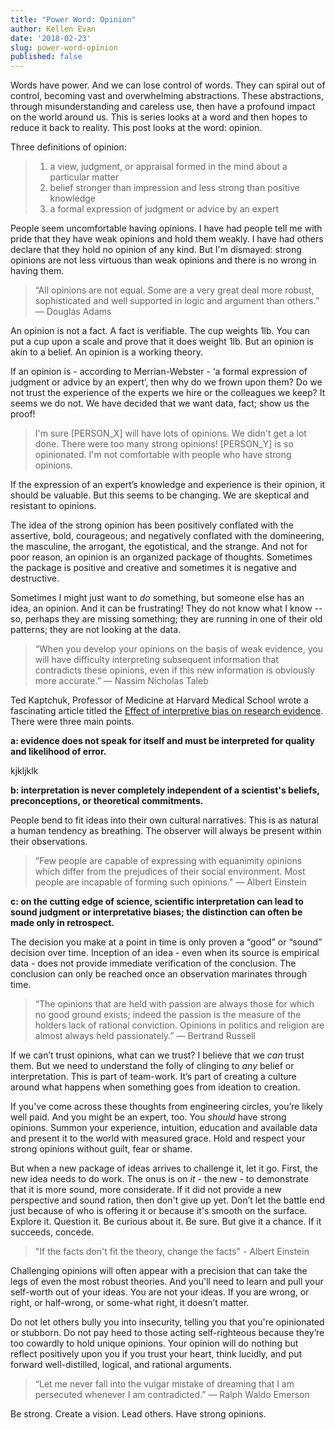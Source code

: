 ```yaml
---
title: "Power Word: Opinion"
author: Kellen Evan
date: '2018-02-23'
slug: power-word-opinion
published: false
---
```


Words have power. And we can lose control of words. They can spiral out of control, becoming vast and overwhelming abstractions. These abstractions, through misunderstanding and careless use, then have a profound impact on the world around us. This is series looks at a word and then hopes to reduce it back to reality. This post looks at the word: opinion.

Three definitions of opinion:

> 1. a view, judgment, or appraisal formed in the mind about a particular matter
> 2. belief stronger than impression and less strong than positive knowledge
> 3. a formal expression of judgment or advice by an expert

People seem uncomfortable having opinions. I have had people tell me with pride that they have weak opinions and hold them weakly. I have had others declare that they hold no opinion of any kind. But I'm dismayed: strong opinions are not less virtuous than weak opinions and there is no wrong in having them.

> “All opinions are not equal. Some are a very great deal more robust, sophisticated and well supported in logic and argument than others.” ― Douglas Adams

An opinion is not a fact. A fact is verifiable. The cup weights 1lb. You can put a cup upon a scale and prove that it does weight 1lb. But an opinion is akin to a belief. An opinion is a working theory.

If an opinion is - according to Merrian-Webster - ‘a formal expression of judgment or advice by an expert’, then why do we frown upon them? Do we not trust the experience of the experts we hire or the colleagues we keep? It seems we do not. We have decided that we want data, fact; show us the proof!

> I'm sure [PERSON_X] will have lots of opinions.
> We didn't get a lot done. There were too many strong opinions!
> [PERSON_Y] is so opinionated.
> I'm not comfortable with people who have strong opinions.


If the expression of an expert’s knowledge and experience is their opinion, it should be valuable. But this seems to be changing. We are skeptical and resistant to opinions.

The idea of the strong opinion has been positively conflated with the assertive, bold, courageous; and negatively conflated with the domineering, the masculine, the arrogant, the egotistical, and the strange.  And not for poor reason, an opinion is an organized package of thoughts. Sometimes the package is positive and creative and sometimes it is negative and destructive.

Sometimes I might just want to _do_ something, but someone else has an idea, an opinion.  And it can be frustrating! They do not know what I know -- so, perhaps they are missing something; they are running in one of their old patterns; they are not looking at the data.

> “When you develop your opinions on the basis of weak evidence, you will have difficulty interpreting subsequent information that contradicts these opinions, even if this new information is obviously more accurate.” ― Nassim Nicholas Taleb

Ted Kaptchuk, Professor of Medicine at Harvard Medical School wrote a fascinating article titled the [Effect of interpretive bias on research evidence](https://www.ncbi.nlm.nih.gov/pmc/articles/PMC1126323/#ref16). There were three main points.

**a: evidence does not speak for itself and must be interpreted for quality and likelihood of error.**

kjkljklk

**b: interpretation is never completely independent of a scientist's beliefs, preconceptions, or theoretical commitments.**

People  bend to fit ideas into their own cultural narratives. This is as natural a human tendency as breathing. The observer will always be present within their observations.

> “Few people are capable of expressing with equanimity opinions which differ from the prejudices of their social environment. Most people are incapable of forming such opinions." ― Albert Einstein

**c: on the cutting edge of science, scientific interpretation can lead to sound judgment or interpretative biases; the distinction can often be made only in retrospect.**

The decision you make at a point in time is only proven a “good” or “sound” decision over time. Inception of an idea - even when its source is empirical data - does not provide immediate verification of the conclusion. The conclusion can only be reached once an observation marinates through time.

> “The opinions that are held with passion are always those for which no good ground exists; indeed the passion is the measure of the holders lack of rational conviction. Opinions in politics and religion are almost always held passionately.” ― Bertrand Russell

If we can’t trust opinions, what can we trust? I believe that we _can_ trust them. But we need to understand the folly of clinging to _any_ belief or interpretation. This is part of team-work. It’s part of creating a culture around what happens when something goes from ideation to creation.  

If you've come across these thoughts from engineering circles, you’re likely well paid. And you might be an expert, too. You _should_ have strong opinions. Summon your experience, intuition, education and available data and present it to the world with measured grace. Hold and respect your strong opinions without guilt, fear or shame.

But when a new package of ideas arrives to challenge it, let it go. First, the new idea needs to do work. The onus is on _it_ - the new - to demonstrate that it is more sound, more considerate. If it did not provide a new perspective and sound ration, then don't give up yet. Don’t let the battle end just because of who is offering it or because it's smooth on the surface. Explore it. Question it. Be curious about it. Be sure. But give it a chance. If it succeeds, concede.

> "If the facts don't fit the theory, change the facts" - Albert Einstein

Challenging opinions will often appear with a precision that can take the legs of even the most robust theories. And you'll need to learn and pull your self-worth out of your ideas. You are not your ideas. If you are wrong, or right, or half-wrong, or some-what right, it doesn’t matter.

Do not let others bully you into insecurity, telling you that you're opinionated or stubborn. Do not pay heed to those acting self-righteous because they’re too cowardly to hold unique opinions. Your opinion will do nothing but reflect positively upon you if you trust your heart, think lucidly, and put forward well-distilled, logical, and rational arguments.

> “Let me never fall into the vulgar mistake of dreaming that I am persecuted whenever I am contradicted.” ― Ralph Waldo Emerson

Be strong. Create a vision. Lead others. Have strong opinions.
